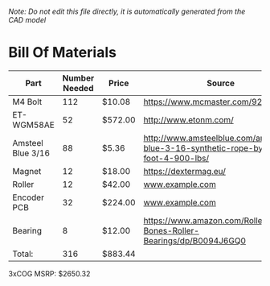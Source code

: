 ###### Note: Do not edit this file directly, it is automatically generated from the CAD model 
# Bill Of Materials 
 |Part|Number Needed|Price|Source| 
 |----|----------|-----|-----|
|M4 Bolt|112|$10.08|https://www.mcmaster.com/92095a190|
|ET-WGM58AE|52|$572.00|http://www.etonm.com/|
|Amsteel Blue 3/16|88|$5.36|http://www.amsteelblue.com/amsteel-blue-3-16-synthetic-rope-by-the-foot-4-900-lbs/|
|Magnet|12|$18.00|https://dextermag.eu/|
|Roller|12|$42.00|www.example.com|
|Encoder PCB|32|$224.00|www.example.com|
|Bearing|8|$12.00|https://www.amazon.com/RollerBones-Bones-Roller-Bearings/dp/B0094J6GQ0|
|Total: |316|$883.44| |

 3xCOG MSRP: $2650.32